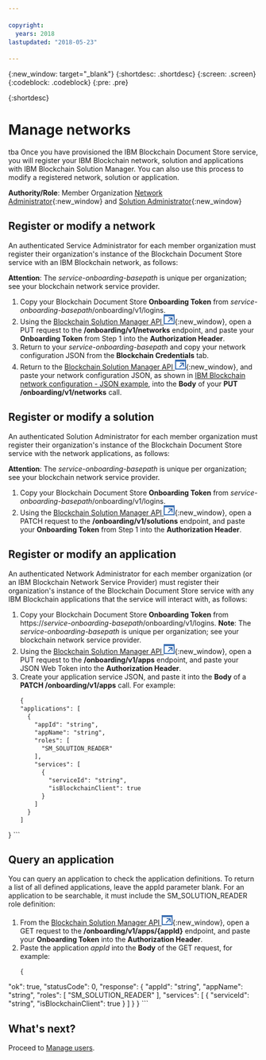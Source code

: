 ```yaml
---

copyright:
  years: 2018
lastupdated: "2018-05-23"

---
```


{:new_window: target="_blank"}
{:shortdesc: .shortdesc}
{:screen: .screen}
{:codeblock: .codeblock}
{:pre: .pre}

{:shortdesc}

# Manage networks
tba
Once you have provisioned the IBM Blockchain Document Store service,
you will register your IBM Blockchain network, solution and applications with
IBM Blockchain Solution Manager. You can also use this process to modify a
registered network, solution or application.

**Authority/Role**: Member Organization [Network Administrator](glossary.html#network-administrator){:new_window} and [Solution Administrator](glossary.html#solution-administrator){:new_window}

## Register or modify a network
An authenticated Service Administrator for each member organization must register
their organization's instance of the Blockchain Document Store service with an
IBM Blockchain network, as follows:

**Attention**: The *service-onboarding-basepath* is unique per organization; see your
blockchain network service provider.  

1. Copy your Blockchain Document Store **Onboarding Token** from
*service-onboarding-basepath*/onboarding/v1/logins.
2. Using the [Blockchain Solution Manager API ![External link icon](images/launch-glyph.svg "External link icon")](https://dev.pbsa-dev1.us-south.containers.mybluemix.net/onboarding/swagger/#/){:new_window},
open a PUT request to the **/onboarding/v1/networks** endpoint, and paste your **Onboarding Token** from Step 1 into the **Authorization Header**.
3. Return to your *service-onboarding-basepath* and copy your network configuration JSON from the **Blockchain Credentials** tab.
4. Return to the [Blockchain Solution Manager API ![External link icon](images/launch-glyph.svg "External link icon")](https://dev.pbsa-dev1.us-south.containers.mybluemix.net/onboarding/swagger/#/){:new_window},
and paste your network configuration JSON, as shown in [IBM Blockchain network configuration - JSON example](configure-json-example.md), into the **Body** of your **PUT /onboarding/v1/networks** call.

## Register or modify a solution
An authenticated Solution Administrator for each member organization must register their organization's instance of the Blockchain Document Store service with the network applications, as follows:

**Attention**: The *service-onboarding-basepath* is unique per organization; see your blockchain network service provider.  

1. Copy your Blockchain Document Store **Onboarding Token** from *service-onboarding-basepath*/onboarding/v1/logins.
2. Using the [Blockchain Solution Manager API ![External link icon](images/launch-glyph.svg "External link icon")](https://dev.pbsa-dev1.us-south.containers.mybluemix.net/onboarding/swagger/#/){:new_window},
open a PATCH request to the **/onboarding/v1/solutions** endpoint, and paste your **Onboarding Token** from
Step 1 into the **Authorization Header**.

## Register or modify an application
An authenticated Network Administrator for each member organization (or an IBM
Blockchain Network Service Provider) must register their organization's instance
of the Blockchain Document Store service with any IBM Blockchain applications that
the service will interact with, as follows:

1. Copy your Blockchain Document Store **Onboarding Token** from
https://*service-onboarding-basepath*/onboarding/v1/logins.
**Note**: The *service-onboarding-basepath* is unique per organization; see your blockchain network service provider.  
2. Using the [Blockchain Solution Manager API ![External link icon](images/launch-glyph.svg "External link icon")](https://dev.pbsa-dev1.us-south.containers.mybluemix.net/onboarding/swagger/#/){:new_window},
open a PUT request to the **/onboarding/v1/apps** endpoint, and paste your JSON Web Token into
the **Authorization Header**.
3. Create your application service JSON, and paste it into the **Body** of a **PATCH /onboarding/v1/apps** call. For example:
    ```
    {
    "applications": [
      {
        "appId": "string",
        "appName": "string",
        "roles": [
          "SM_SOLUTION_READER"
        ],
        "services": [
          {
            "serviceId": "string",
            "isBlockchainClient": true
          }
        ]
      }
    ]
  }
    ```

## Query an application

You can query an application to check the application definitions. To return a list
of all defined applications, leave the appId parameter blank. For an application to
be searchable, it must include the SM_SOLUTION_READER role definition:

1. From the [Blockchain Solution Manager API ![External link icon](images/launch-glyph.svg "External link icon")](https://dev.pbsa-dev1.us-south.containers.mybluemix.net/onboarding/swagger/#/){:new_window},
open a GET request to the **/onboarding/v1/apps/{appId}** endpoint, and paste your **Onboarding Token** into
the **Authorization Header**.
2. Paste the application *appId* into the **Body** of the GET request, for example:
    ```
    {
"ok": true,
"statusCode": 0,
"response": {
  "appId": "string",
  "appName": "string",
  "roles": [
    "SM_SOLUTION_READER"
  ],
  "services": [
    {
      "serviceId": "string",
      "isBlockchainClient": true
    }
  ]
}
}
    ```

## What's next?
Proceed to [Manage users](manage-users.html).
